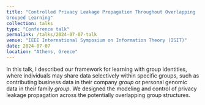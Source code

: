 ```yaml
---
title: "Controlled Privacy Leakage Propagation Throughout Overlapping
Grouped Learning"
collection: talks
type: "Conference talk"
permalink: /talks/2024-07-07-talk
venue: "IEEE International Symposium on Information Theory (ISIT)"
date: 2024-07-07
location: "Athens, Greece"
---
```




In this talk, I described our framework for learning with group identities, where individuals may share data selectively within specific groups, such as contributing business data in their company *group* or personal genomic data in their family *group*. We designed the modeling and control of privacy leakage propagation across the potentially overlapping group structures.
